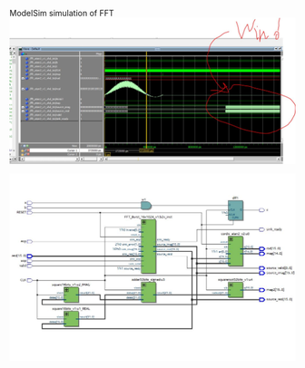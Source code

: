 ModelSim simulation of FFT
![alt tag](https://github.com/vincentgosselin1/fft_atan2/blob/master/fft_sim1.JPG)

![alt tag](https://github.com/vincentgosselin1/fft_atan2/blob/master/circuit_with_cordic2.JPG)
